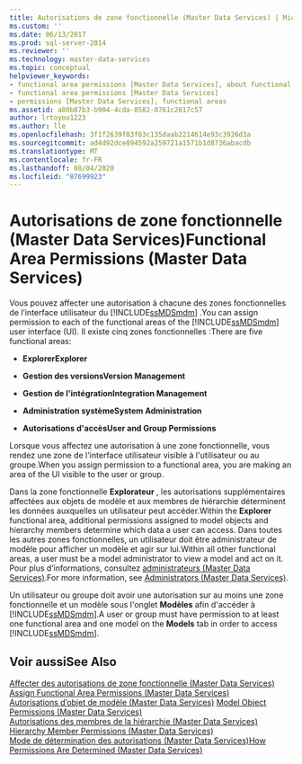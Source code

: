 ```yaml
---
title: Autorisations de zone fonctionnelle (Master Data Services) | Microsoft Docs
ms.custom: ''
ms.date: 06/13/2017
ms.prod: sql-server-2014
ms.reviewer: ''
ms.technology: master-data-services
ms.topic: conceptual
helpviewer_keywords:
- functional area permissions [Master Data Services], about functional area permissions
- functional area permissions [Master Data Services]
- permissions [Master Data Services], functional areas
ms.assetid: a80b87b3-b904-4cda-8582-0761c2617c57
author: lrtoyou1223
ms.author: lle
ms.openlocfilehash: 3f1f2639f83f63c135daab2214614e93c3926d3a
ms.sourcegitcommit: ad4d92dce894592a259721a1571b1d8736abacdb
ms.translationtype: MT
ms.contentlocale: fr-FR
ms.lasthandoff: 08/04/2020
ms.locfileid: "87699923"
---
```

# <a name="functional-area-permissions-master-data-services"></a><span data-ttu-id="09f93-102">Autorisations de zone fonctionnelle (Master Data Services)</span><span class="sxs-lookup"><span data-stu-id="09f93-102">Functional Area Permissions (Master Data Services)</span></span>
  <span data-ttu-id="09f93-103">Vous pouvez affecter une autorisation à chacune des zones fonctionnelles de l’interface utilisateur du [!INCLUDE[ssMDSmdm](../includes/ssmdsmdm-md.md)] .</span><span class="sxs-lookup"><span data-stu-id="09f93-103">You can assign permission to each of the functional areas of the [!INCLUDE[ssMDSmdm](../includes/ssmdsmdm-md.md)] user interface (UI).</span></span> <span data-ttu-id="09f93-104">Il existe cinq zones fonctionnelles :</span><span class="sxs-lookup"><span data-stu-id="09f93-104">There are five functional areas:</span></span>  
  
-   <span data-ttu-id="09f93-105">**Explorer**</span><span class="sxs-lookup"><span data-stu-id="09f93-105">**Explorer**</span></span>  
  
-   <span data-ttu-id="09f93-106">**Gestion des versions**</span><span class="sxs-lookup"><span data-stu-id="09f93-106">**Version Management**</span></span>  
  
-   <span data-ttu-id="09f93-107">**Gestion de l'intégration**</span><span class="sxs-lookup"><span data-stu-id="09f93-107">**Integration Management**</span></span>  
  
-   <span data-ttu-id="09f93-108">**Administration système**</span><span class="sxs-lookup"><span data-stu-id="09f93-108">**System Administration**</span></span>  
  
-   <span data-ttu-id="09f93-109">**Autorisations d'accès**</span><span class="sxs-lookup"><span data-stu-id="09f93-109">**User and Group Permissions**</span></span>  
  
 <span data-ttu-id="09f93-110">Lorsque vous affectez une autorisation à une zone fonctionnelle, vous rendez une zone de l'interface utilisateur visible à l'utilisateur ou au groupe.</span><span class="sxs-lookup"><span data-stu-id="09f93-110">When you assign permission to a functional area, you are making an area of the UI visible to the user or group.</span></span>  
  
 <span data-ttu-id="09f93-111">Dans la zone fonctionnelle **Explorateur** , les autorisations supplémentaires affectées aux objets de modèle et aux membres de hiérarchie déterminent les données auxquelles un utilisateur peut accéder.</span><span class="sxs-lookup"><span data-stu-id="09f93-111">Within the **Explorer** functional area, additional permissions assigned to model objects and hierarchy members determine which data a user can access.</span></span> <span data-ttu-id="09f93-112">Dans toutes les autres zones fonctionnelles, un utilisateur doit être administrateur de modèle pour afficher un modèle et agir sur lui.</span><span class="sxs-lookup"><span data-stu-id="09f93-112">Within all other functional areas, a user must be a model administrator to view a model and act on it.</span></span> <span data-ttu-id="09f93-113">Pour plus d’informations, consultez [administrateurs &#40;Master Data Services&#41;](administrators-master-data-services.md).</span><span class="sxs-lookup"><span data-stu-id="09f93-113">For more information, see [Administrators &#40;Master Data Services&#41;](administrators-master-data-services.md).</span></span>  
  
 <span data-ttu-id="09f93-114">Un utilisateur ou groupe doit avoir une autorisation sur au moins une zone fonctionnelle et un modèle sous l'onglet **Modèles** afin d'accéder à [!INCLUDE[ssMDSmdm](../includes/ssmdsmdm-md.md)].</span><span class="sxs-lookup"><span data-stu-id="09f93-114">A user or group must have permission to at least one functional area and one model on the **Models** tab in order to access [!INCLUDE[ssMDSmdm](../includes/ssmdsmdm-md.md)].</span></span>  
  
## <a name="see-also"></a><span data-ttu-id="09f93-115">Voir aussi</span><span class="sxs-lookup"><span data-stu-id="09f93-115">See Also</span></span>  
 <span data-ttu-id="09f93-116">[Affecter des autorisations de zone fonctionnelle &#40;Master Data Services&#41;](../../2014/master-data-services/assign-functional-area-permissions-master-data-services.md) </span><span class="sxs-lookup"><span data-stu-id="09f93-116">[Assign Functional Area Permissions &#40;Master Data Services&#41;](../../2014/master-data-services/assign-functional-area-permissions-master-data-services.md) </span></span>  
 <span data-ttu-id="09f93-117">[Autorisations d’objet de modèle &#40;Master Data Services&#41;](../../2014/master-data-services/model-object-permissions-master-data-services.md) </span><span class="sxs-lookup"><span data-stu-id="09f93-117">[Model Object Permissions &#40;Master Data Services&#41;](../../2014/master-data-services/model-object-permissions-master-data-services.md) </span></span>  
 <span data-ttu-id="09f93-118">[Autorisations des membres de la hiérarchie &#40;Master Data Services&#41;](../../2014/master-data-services/hierarchy-member-permissions-master-data-services.md) </span><span class="sxs-lookup"><span data-stu-id="09f93-118">[Hierarchy Member Permissions &#40;Master Data Services&#41;](../../2014/master-data-services/hierarchy-member-permissions-master-data-services.md) </span></span>  
 [<span data-ttu-id="09f93-119">Mode de détermination des autorisations &#40;Master Data Services&#41;</span><span class="sxs-lookup"><span data-stu-id="09f93-119">How Permissions Are Determined &#40;Master Data Services&#41;</span></span>](../../2014/master-data-services/how-permissions-are-determined-master-data-services.md)  
  
  
